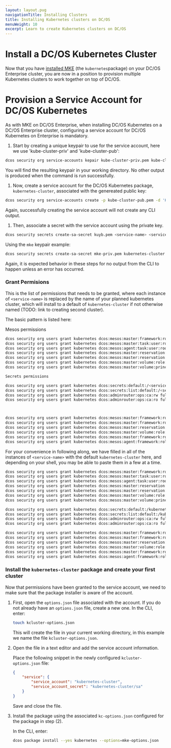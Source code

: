 ```yaml
---
layout: layout.pug
navigationTitle: Installing Clusters
title: Installing Kubernetes clusters on DC/OS
menuWeight: 10
excerpt: Learn to create Kubernetes clusters on DC/OS
---
```


# Install a DC/OS Kubernetes Cluster

Now that you have [installed MKE](/services/kubernetes/LATEST) (the `kubernetes`package) on your DC/OS Enterprise cluster, you are now in a position to provision multiple Kubernetes clusters to work together on top of DC/OS.

# Provision a Service Account for DC/OS Kubernetes

As with MKE on DC/OS Enterprise, when installing DC/OS Kubernetes on a DC/OS Enterprise cluster, configuring a service account for DC/OS Kubernetes on Enterprise is mandatory.

1. Start by creating a unique keypair to use for the service account, here we use 'kube-cluster-priv' and 'kube-cluster-pub':

```bash
dcos security org service-accounts kepair kube-cluster-priv.pem kube-cluster-pub.pem
```

You will find the resulting keypair in your working directory. No other output is produced when the command is run successfully.

1. Now, create a service account for the DC/OS Kubernetes package, `kubernetes-cluster`, associated with the genereated public key:

```bash
dcos security org service-accounts create -p kube-cluster-pub.pem -d 'Kubernetes service account' kubernetes-cluster
```
Again, successfully creating the service account will not create any CLI output.

1. Then, associate a secret with the service account using the private key.

```bash
dcos security secrets create-sa-secret kuyb.pem <service-name> <service-name>/sa
```

Using the `mke` keypair example:

```bash
dcos security secrets create-sa-secret mke-priv.pem kubernetes-cluster kubernetes-cluster/sa
```

Again, it is expected behavior in these steps for no output from the CLI to happen unless an error has occurred.

### Grant Permisions

This is the list of permissions that needs to be granted, where each instance of `<service-name>` is replaced by the name of your planned kubernetes cluster, which will install to a default of `kubernetes-cluster` if not otherwise named (TODO: link to creating second cluster).

The basic pattern is listed here:

Mesos permissions

```bash
dcos security org users grant kubernetes dcos:mesos:master:framework:role:<service name>-role create
dcos security org users grant kubernetes dcos:mesos:master:task:user:root create
dcos security org users grant kubernetes dcos:mesos:agent:task:user:root create
dcos security org users grant kubernetes dcos:mesos:master:reservation:role:<service name>-role create
dcos security org users grant kubernetes dcos:mesos:master:reservation:principal:<service name> delete
dcos security org users grant kubernetes dcos:mesos:master:volume:role:<service name>-role create
dcos security org users grant kubernetes dcos:mesos:master:volume:principal:<service name> delete

Secrets permissions

dcos security org users grant kubernetes dcos:secrets:default:/<service name>/* full
dcos security org users grant kubernetes dcos:secrets:list:default:/<service name> read
dcos security org users grant kubernetes dcos:adminrouter:ops:ca:rw full
dcos security org users grant kubernetes dcos:adminrouter:ops:ca:ro full



dcos security org users grant kubernetes dcos:mesos:master:framework:role:slave_public/<service name>-role create
dcos security org users grant kubernetes dcos:mesos:master:framework:role:slave_public/<service name>-role read
dcos security org users grant kubernetes dcos:mesos:master:reservation:role:slave_public/<service name>-role create
dcos security org users grant kubernetes dcos:mesos:master:volume:role:slave_public/<service name>-role create
dcos security org users grant kubernetes dcos:mesos:master:framework:role:slave_public read
dcos security org users grant kubernetes dcos:mesos:agent:framework:role:slave_public read
```

For your convenience in following along, we have filled in all of the instances of `<service-name>` with the default `kubernetes-cluster` here, and depending on your shell, you may be able to paste them in a few at a time.

```bash
dcos security org users grant kubernetes dcos:mesos:master:framework:role:kubernetes-cluster-role create
dcos security org users grant kubernetes dcos:mesos:master:task:user:root create
dcos security org users grant kubernetes dcos:mesos:agent:task:user:root create
dcos security org users grant kubernetes dcos:mesos:master:reservation:role:kubernetes-cluster-role create
dcos security org users grant kubernetes dcos:mesos:master:reservation:principal:kubernetes-cluster delete
dcos security org users grant kubernetes dcos:mesos:master:volume:role:kubernetes-cluster-role create
dcos security org users grant kubernetes dcos:mesos:master:volume:principal:kubernetes-cluster delete

dcos security org users grant kubernetes dcos:secrets:default:/kubernetes-cluster/* full
dcos security org users grant kubernetes dcos:secrets:list:default:/kubernetes-cluster read
dcos security org users grant kubernetes dcos:adminrouter:ops:ca:rw full
dcos security org users grant kubernetes dcos:adminrouter:ops:ca:ro full

dcos security org users grant kubernetes dcos:mesos:master:framework:role:slave_public/kubernetes-cluster-role create
dcos security org users grant kubernetes dcos:mesos:master:framework:role:slave_public/kubernetes-cluster-role read
dcos security org users grant kubernetes dcos:mesos:master:reservation:role:slave_public/kubernetes-cluster-role create
dcos security org users grant kubernetes dcos:mesos:master:volume:role:slave_public/kubernetes-cluster-role create
dcos security org users grant kubernetes dcos:mesos:master:framework:role:slave_public read
dcos security org users grant kubernetes dcos:mesos:agent:framework:role:slave_public read
```

### Install the `kubernetes-cluster` package and create your first cluster

Now that permissions have been granted to the service account, we need to make sure that the package installer is aware of the account.

1. First, open the `options.json` file associated with the account. If you do not already have an `options.json` file, create a new one. In the CLI, enter:

    ```bash
    touch kcluster-options.json
    ```

    This will create the file in your current working directory, in this example we name the file `kcluster-options.json`.

1. Open the file in a text editor and add the service account information.

    Place the following snippet in the newly configured `kcluster-options.json` file:

    ```json
    {
        "service": {
            "service_account": "kubernetes-cluster",
            "service_account_secret": "kubernetes-cluster/sa"
        }
    }
    ```
    Save and close the file.

1. Install the package using the associated `kc-options.json` configured for the package in step (2).

    In the CLI, enter:

    ```bash
    dcos package install --yes kubernetes --options=mke-options.json
    ```
